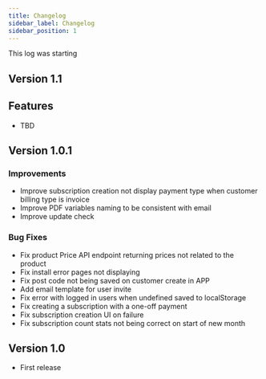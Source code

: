 ```yaml
---
title: Changelog
sidebar_label: Changelog
sidebar_position: 1
---
```

This log was starting

## Version 1.1

## Features

* TBD

## Version 1.0.1

### Improvements
* Improve subscription creation not display payment type when customer billing type is invoice
* Improve PDF variables naming to be consistent with email
* Improve update check

### Bug Fixes

* Fix product Price API endpoint returning prices not related to the product
* Fix install error pages not displaying
* Fix post code not being saved on customer create in APP
* Add email template for user invite
* Fix error with logged in users when undefined saved to localStorage
* Fix creating a subscription with a one-off payment
* Fix subscription creation UI on failure
* Fix subscription count stats not being correct on start of new month

## Version 1.0

* First release

